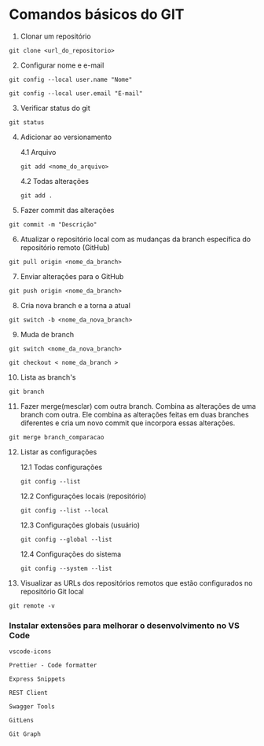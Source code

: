 # Comandos básicos do GIT


1. Clonar um repositório


```shell
git clone <url_do_repositorio>
```


2. Configurar nome e e-mail


```shell
git config --local user.name "Nome"
```
```shell
git config --local user.email "E-mail"
```


3. Verificar status do git


```shell
git status
```


4. Adicionar ao versionamento


    4.1 Arquivo
     ```shell
     git add <nome_do_arquivo>
     ```
    4.2 Todas alterações
    ```shell
    git add .
    ```


5. Fazer commit das alterações


```shell
git commit -m "Descrição"
```


6. Atualizar o repositório local com as mudanças da branch específica do repositório remoto (GitHub)


```shell
git pull origin <nome_da_branch>
```


7. Enviar alterações para o GitHub


```shell
git push origin <nome_da_branch>
```


8. Cria nova branch e a torna a atual


```shell
git switch -b <nome_da_nova_branch>
```


9. Muda de branch


```shell
git switch <nome_da_nova_branch>
```
```shell
git checkout < nome_da_branch >
```


10.  Lista as branch's


```shell
git branch
```


11. Fazer merge(mesclar) com outra branch. Combina as alterações de uma branch com outra. Ele combina as alterações feitas em duas branches diferentes e cria um novo commit que incorpora essas alterações.


```shell
git merge branch_comparacao
```


12. Listar as configurações
   
    12.1 Todas configurações


      ```shell
      git config --list
      ```
    12.2 Configurações locais (repositório)
      ```shell
      git config --list --local
      ```
    12.3 Configurações globais (usuário)
      ```shell
      git config --global --list
      ```
    12.4 Configurações do sistema
      ```shell
      git config --system --list
      ```


13. Visualizar as URLs dos repositórios remotos que estão configurados no repositório Git local


```shell
git remote -v
```


### Instalar extensões para melhorar o desenvolvimento no   VS Code


```shell
vscode-icons
```
```shell
Prettier - Code formatter
```
```shell
Express Snippets
```
```shell
REST Client
```
```shell
Swagger Tools
```
```shell
GitLens
```
```shell
Git Graph
```
